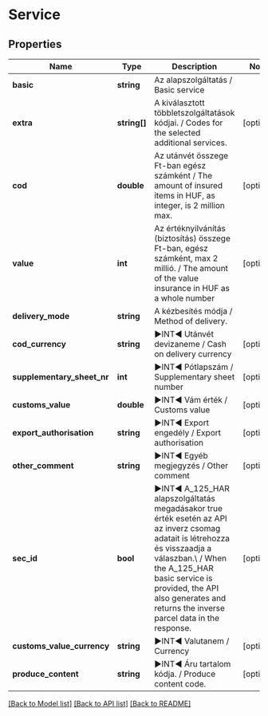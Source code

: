 # Service

## Properties
Name | Type | Description | Notes
------------ | ------------- | ------------- | -------------
**basic** | **string** | Az alapszolgáltatás   /   Basic service | 
**extra** | **string[]** | A kiválasztott többletszolgáltatások kódjai.   /   Codes for the selected additional services. | [optional] 
**cod** | **double** | Az utánvét összege Ft-ban egész számként   /   The amount of insured items in HUF, as integer, is 2 million max. | [optional] 
**value** | **int** | Az értéknyilvánítás (biztosítás) összege Ft-ban, egész számként, max 2 millió.   /   The amount of the value insurance in HUF as a whole number | [optional] 
**delivery_mode** | **string** | A kézbesítés módja / Method of delivery. | 
**cod_currency** | **string** | ►INT◄ Utánvét devizaneme  / Cash on delivery currency | [optional] 
**supplementary_sheet_nr** | **int** | ►INT◄ Pótlapszám / Supplementary sheet number | [optional] 
**customs_value** | **double** | ►INT◄ Vám érték / Customs value | [optional] 
**export_authorisation** | **string** | ►INT◄ Export engedély / Export authorisation | [optional] 
**other_comment** | **string** | ►INT◄ Egyéb megjegyzés / Other comment | [optional] 
**sec_id** | **bool** | ►INT◄ A_125_HAR alapszolgáltatás megadásakor true érték esetén az API az inverz csomag adatait is létrehozza és visszaadja a válaszban.\\   /   When the A_125_HAR basic service is provided, the API also generates and returns the inverse parcel data in the response. | [optional] 
**customs_value_currency** | **string** | ►INT◄ Valutanem / Currency | [optional] 
**produce_content** | **string** | ►INT◄ Áru tartalom kódja. / Produce content code. | [optional] 

[[Back to Model list]](../../README.md#documentation-for-models) [[Back to API list]](../../README.md#documentation-for-api-endpoints) [[Back to README]](../../README.md)

